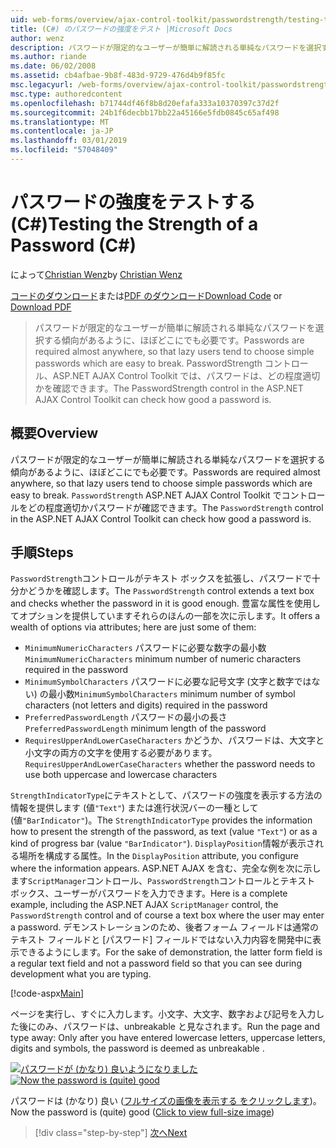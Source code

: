 ```yaml
---
uid: web-forms/overview/ajax-control-toolkit/passwordstrength/testing-the-strength-of-a-password-cs
title: (C#) のパスワードの強度をテスト |Microsoft Docs
author: wenz
description: パスワードが限定的なユーザーが簡単に解読される単純なパスワードを選択する傾向があるように、ほぼどこにでも必要です。 ASP で PasswordStrength コントロール。N..
ms.author: riande
ms.date: 06/02/2008
ms.assetid: cb4afbae-9b8f-483d-9729-476d4b9f85fc
msc.legacyurl: /web-forms/overview/ajax-control-toolkit/passwordstrength/testing-the-strength-of-a-password-cs
msc.type: authoredcontent
ms.openlocfilehash: b71744df46f8b8d20efafa333a10370397c37d2f
ms.sourcegitcommit: 24b1f6decbb17bb22a45166e5fdb0845c65af498
ms.translationtype: MT
ms.contentlocale: ja-JP
ms.lasthandoff: 03/01/2019
ms.locfileid: "57048409"
---
```

<a name="testing-the-strength-of-a-password-c"></a><span data-ttu-id="00253-104">パスワードの強度をテストする (C#)</span><span class="sxs-lookup"><span data-stu-id="00253-104">Testing the Strength of a Password (C#)</span></span>
====================
<span data-ttu-id="00253-105">によって[Christian Wenz](https://github.com/wenz)</span><span class="sxs-lookup"><span data-stu-id="00253-105">by [Christian Wenz](https://github.com/wenz)</span></span>

<span data-ttu-id="00253-106">[コードのダウンロード](http://download.microsoft.com/download/9/3/f/93f8daea-bebd-4821-833b-95205389c7d0/PasswordStrength0.cs.zip)または[PDF のダウンロード](http://download.microsoft.com/download/2/d/c/2dc10e34-6983-41d4-9c08-f78f5387d32b/passwordstrength0CS.pdf)</span><span class="sxs-lookup"><span data-stu-id="00253-106">[Download Code](http://download.microsoft.com/download/9/3/f/93f8daea-bebd-4821-833b-95205389c7d0/PasswordStrength0.cs.zip) or [Download PDF](http://download.microsoft.com/download/2/d/c/2dc10e34-6983-41d4-9c08-f78f5387d32b/passwordstrength0CS.pdf)</span></span>

> <span data-ttu-id="00253-107">パスワードが限定的なユーザーが簡単に解読される単純なパスワードを選択する傾向があるように、ほぼどこにでも必要です。</span><span class="sxs-lookup"><span data-stu-id="00253-107">Passwords are required almost anywhere, so that lazy users tend to choose simple passwords which are easy to break.</span></span> <span data-ttu-id="00253-108">PasswordStrength コントロール、ASP.NET AJAX Control Toolkit では、パスワードは、どの程度適切かを確認できます。</span><span class="sxs-lookup"><span data-stu-id="00253-108">The PasswordStrength control in the ASP.NET AJAX Control Toolkit can check how good a password is.</span></span>


## <a name="overview"></a><span data-ttu-id="00253-109">概要</span><span class="sxs-lookup"><span data-stu-id="00253-109">Overview</span></span>

<span data-ttu-id="00253-110">パスワードが限定的なユーザーが簡単に解読される単純なパスワードを選択する傾向があるように、ほぼどこにでも必要です。</span><span class="sxs-lookup"><span data-stu-id="00253-110">Passwords are required almost anywhere, so that lazy users tend to choose simple passwords which are easy to break.</span></span> <span data-ttu-id="00253-111">`PasswordStrength` ASP.NET AJAX Control Toolkit でコントロールをどの程度適切かパスワードが確認できます。</span><span class="sxs-lookup"><span data-stu-id="00253-111">The `PasswordStrength` control in the ASP.NET AJAX Control Toolkit can check how good a password is.</span></span>

## <a name="steps"></a><span data-ttu-id="00253-112">手順</span><span class="sxs-lookup"><span data-stu-id="00253-112">Steps</span></span>

<span data-ttu-id="00253-113">`PasswordStrength`コントロールがテキスト ボックスを拡張し、パスワードで十分かどうかを確認します。</span><span class="sxs-lookup"><span data-stu-id="00253-113">The `PasswordStrength` control extends a text box and checks whether the password in it is good enough.</span></span> <span data-ttu-id="00253-114">豊富な属性を使用してオプションを提供していますそれらのほんの一部を次に示します。</span><span class="sxs-lookup"><span data-stu-id="00253-114">It offers a wealth of options via attributes; here are just some of them:</span></span>

- <span data-ttu-id="00253-115">`MinimumNumericCharacters` パスワードに必要な数字の最小数</span><span class="sxs-lookup"><span data-stu-id="00253-115">`MinimumNumericCharacters` minimum number of numeric characters required in the password</span></span>
- <span data-ttu-id="00253-116">`MinimumSymbolCharacters` パスワードに必要な記号文字 (文字と数字ではない) の最小数</span><span class="sxs-lookup"><span data-stu-id="00253-116">`MinimumSymbolCharacters` minimum number of symbol characters (not letters and digits) required in the password</span></span>
- <span data-ttu-id="00253-117">`PreferredPasswordLength` パスワードの最小の長さ</span><span class="sxs-lookup"><span data-stu-id="00253-117">`PreferredPasswordLength` minimum length of the password</span></span>
- <span data-ttu-id="00253-118">`RequiresUpperAndLowerCaseCharacters` かどうか、パスワードは、大文字と小文字の両方の文字を使用する必要があります。</span><span class="sxs-lookup"><span data-stu-id="00253-118">`RequiresUpperAndLowerCaseCharacters` whether the password needs to use both uppercase and lowercase characters</span></span>

<span data-ttu-id="00253-119">`StrengthIndicatorType`にテキストとして、パスワードの強度を表示する方法の情報を提供します (値`"Text"`) または進行状況バーの一種として (値`"BarIndicator"`)。</span><span class="sxs-lookup"><span data-stu-id="00253-119">The `StrengthIndicatorType` provides the information how to present the strength of the password, as text (value `"Text"`) or as a kind of progress bar (value `"BarIndicator"`).</span></span> <span data-ttu-id="00253-120">`DisplayPosition`情報が表示される場所を構成する属性。</span><span class="sxs-lookup"><span data-stu-id="00253-120">In the `DisplayPosition` attribute, you configure where the information appears.</span></span> <span data-ttu-id="00253-121">ASP.NET AJAX を含む、完全な例を次に示します`ScriptManager`コントロール、`PasswordStrength`コントロールとテキスト ボックス、ユーザーがパスワードを入力できます。</span><span class="sxs-lookup"><span data-stu-id="00253-121">Here is a complete example, including the ASP.NET AJAX `ScriptManager` control, the `PasswordStrength` control and of course a text box where the user may enter a password.</span></span> <span data-ttu-id="00253-122">デモンストレーションのため、後者フォーム フィールドは通常のテキスト フィールドと [パスワード] フィールドではない入力内容を開発中に表示できるようにします。</span><span class="sxs-lookup"><span data-stu-id="00253-122">For the sake of demonstration, the latter form field is a regular text field and not a password field so that you can see during development what you are typing.</span></span>

[!code-aspx[Main](testing-the-strength-of-a-password-cs/samples/sample1.aspx)]

<span data-ttu-id="00253-123">ページを実行し、すぐに入力します。小文字、大文字、数字および記号を入力した後にのみ、パスワードは、unbreakable と見なされます。</span><span class="sxs-lookup"><span data-stu-id="00253-123">Run the page and type away: Only after you have entered lowercase letters, uppercase letters, digits and symbols, the password is deemed as unbreakable .</span></span>


<span data-ttu-id="00253-124">[![パスワードが (かなり) 良いようになりました](testing-the-strength-of-a-password-cs/_static/image2.png)](testing-the-strength-of-a-password-cs/_static/image1.png)</span><span class="sxs-lookup"><span data-stu-id="00253-124">[![Now the password is (quite) good](testing-the-strength-of-a-password-cs/_static/image2.png)](testing-the-strength-of-a-password-cs/_static/image1.png)</span></span>

<span data-ttu-id="00253-125">パスワードは (かなり) 良い ([フルサイズの画像を表示する をクリックします](testing-the-strength-of-a-password-cs/_static/image3.png))。</span><span class="sxs-lookup"><span data-stu-id="00253-125">Now the password is (quite) good ([Click to view full-size image](testing-the-strength-of-a-password-cs/_static/image3.png))</span></span>

> [!div class="step-by-step"]
> [<span data-ttu-id="00253-126">次へ</span><span class="sxs-lookup"><span data-stu-id="00253-126">Next</span></span>](testing-the-strength-of-a-password-vb.md)
